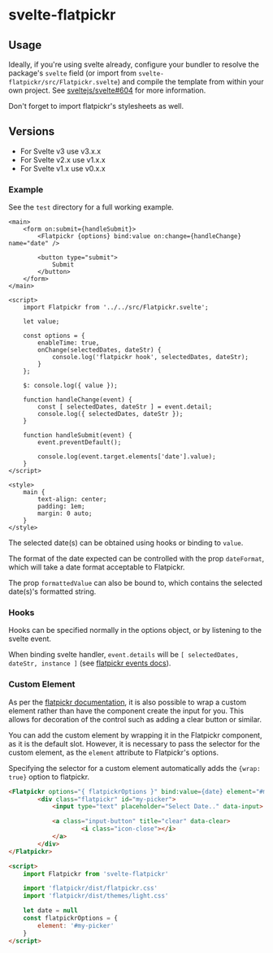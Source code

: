 # svelte-flatpickr

## Usage

Ideally, if you're using svelte already, configure your bundler to resolve the
package's `svelte` field (or import from `svelte-flatpickr/src/Flatpickr.svelte`) and compile the template from within your own project. See [sveltejs/svelte#604](https://github.com/sveltejs/svelte/issues/604) for more information.

Don't forget to import flatpickr's stylesheets as well.

## Versions

-   For Svelte v3 use v3.x.x
-   For Svelte v2.x use v1.x.x
-   For Svelte v1.x use v0.x.x

### Example

See the `test` directory for a full working example.

```svelte
<main>
	<form on:submit={handleSubmit}>
		<Flatpickr {options} bind:value on:change={handleChange} name="date" />

		<button type="submit">
			Submit
		</button>
	</form>
</main>

<script>
	import Flatpickr from '../../src/Flatpickr.svelte';

	let value;

	const options = {
		enableTime: true,
		onChange(selectedDates, dateStr) {
			console.log('flatpickr hook', selectedDates, dateStr);
		}
	};

	$: console.log({ value });

	function handleChange(event) {
		const [ selectedDates, dateStr ] = event.detail;
		console.log({ selectedDates, dateStr });
	}

	function handleSubmit(event) {
		event.preventDefault();

		console.log(event.target.elements['date'].value);
	}
</script>

<style>
	main {
		text-align: center;
		padding: 1em;
		margin: 0 auto;
	}
</style>
```

The selected date(s) can be obtained using hooks or binding to `value`.

The format of the date expected can be controlled with the prop `dateFormat`, which will take a date format acceptable to Flatpickr.

The prop `formattedValue` can also be bound to, which contains the selected
date(s)'s formatted string.

### Hooks

Hooks can be specified normally in the options object, or by listening to the svelte event.

When binding svelte handler, `event.details` will be `[ selectedDates, dateStr, instance ]` (see [flatpickr events docs][flatpickr-events]).

[flatpickr-events]: https://chmln.github.io/flatpickr/events/

### Custom Element

As per the [flatpickr documentation](https://flatpickr.js.org/examples/#flatpickr-external-elements), it is also possible to wrap a custom element rather than have the component create the input for you. This allows for decoration of the control such as adding a clear button or similar.

You can add the custom element by wrapping it in the Flatpickr component, as it is the default slot. However, it is necessary to pass the selector for the custom element, as the `element` attribute to Flatpickr's options.

Specifying the selector for a custom element automatically adds the `{wrap: true}` option to flatpickr.

```html
<Flatpickr options="{ flatpickrOptions }" bind:value={date} element="#my-picker">
		<div class="flatpickr" id="my-picker">
			<input type="text" placeholder="Select Date.." data-input>

			<a class="input-button" title="clear" data-clear>
					<i class="icon-close"></i>
			</a>
		</div>
</Flatpickr>

<script>
	import Flatpickr from 'svelte-flatpickr'

	import 'flatpickr/dist/flatpickr.css'
	import 'flatpickr/dist/themes/light.css'

	let date = null
	const flatpickrOptions = {
		element: '#my-picker'
	}
</script>
```
